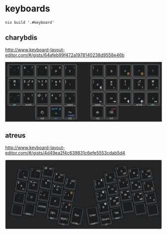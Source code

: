 # keyboards

    nix build '.#keyboard'


## charybdis

http://www.keyboard-layout-editor.com/#/gists/64afeb99f472a1978140238d9558e46b

![layout](keyboards/bastardkb/charybdis/3x5/keymaps/hall/layout.png)


## atreus

http://www.keyboard-layout-editor.com/#/gists/4d49ea2f4c639831c6efe5553cdab5d4

![layout](keyboards/atreus/keymaps/hall/layout.jpg)
